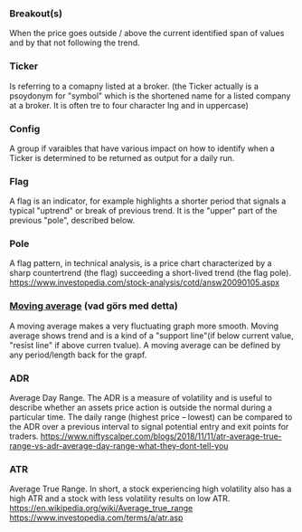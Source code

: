### Breakout(s)
When the price goes outside / above the current identified span of values and by that not following the trend.

### Ticker
Is referring to a comapny listed at a broker. (the Ticker actually is a psoydonym for "symbol" which is the shortened name for a listed company at a broker. It is often tre to four character lng and in uppercase)

### Config
A group if varaibles that have various impact on how to identify when a Ticker is determined to be returned as output for a daily run.

### Flag
A flag is an indicator, for example highlights a shorter period that signals a typical "uptrend" or break of previous trend. It is the "upper" part of the previous "pole", described below.

### Pole
A flag pattern, in technical analysis, is a price chart characterized by a sharp countertrend (the flag) succeeding a short-lived trend (the flag pole).
https://www.investopedia.com/stock-analysis/cotd/answ20090105.aspx

### [Moving average](https://www.investopedia.com/terms/m/movingaverage.asp#toc-what-is-a-moving-average-ma) (vad görs med detta)
A moving average makes a very fluctuating graph more smooth. Moving average shows trend and is a kind of a "support line"(if below current value, "resist line" if above curren tvalue).
A moving average can be defined by any period/length back for the grapf.

### ADR 
Average Day Range. The ADR is a measure of volatility and is useful to describe whether an assets price action is outside the normal during a particular time. The daily range (highest price – lowest) can be compared to the ADR over a previous interval to signal potential entry and exit points for traders.
https://www.niftyscalper.com/blogs/2018/11/11/atr-average-true-range-vs-adr-average-day-range-what-they-dont-tell-you

### ATR
Average True Range. In short, a stock experiencing high volatility also has a high ATR and a stock with less volatility results on low ATR.
https://en.wikipedia.org/wiki/Average_true_range
https://www.investopedia.com/terms/a/atr.asp





